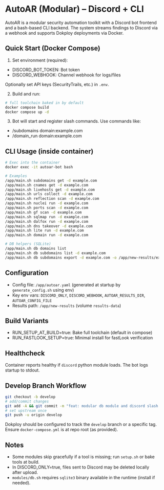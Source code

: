 # AutoAR (Modular) – Discord + CLI

AutoAR is a modular security automation toolkit with a Discord bot frontend and a bash-based CLI backend. The system streams findings to Discord via a webhook and supports Dokploy deployments via Docker.

## Quick Start (Docker Compose)

1) Set environment (required):

- DISCORD_BOT_TOKEN: Bot token
- DISCORD_WEBHOOK: Channel webhook for logs/files

Optionally set API keys (SecurityTrails, etc.) in `.env`.

2) Build and run:

```bash
# full toolchain baked in by default
docker compose build
docker compose up -d
```

3) Bot will start and register slash commands. Use commands like:

- /subdomains domain:example.com
- /domain_run domain:example.com

## CLI Usage (inside container)

```bash
# Exec into the container
docker exec -it autoar-bot bash

# Examples
/app/main.sh subdomains get -d example.com
/app/main.sh cnames get -d example.com
/app/main.sh livehosts get -d example.com
/app/main.sh urls collect -d example.com
/app/main.sh reflection scan -d example.com
/app/main.sh nuclei run -d example.com
/app/main.sh ports scan -d example.com
/app/main.sh gf scan -d example.com
/app/main.sh sqlmap run -d example.com
/app/main.sh dalfox run -d example.com
/app/main.sh dns takeover -d example.com
/app/main.sh lite run -d example.com
/app/main.sh domain run -d example.com

# DB helpers (SQLite)
/app/main.sh db domains list
/app/main.sh db subdomains list -d example.com
/app/main.sh db subdomains export -d example.com -o /app/new-results/example.com/subs/db-subdomains.txt
```

## Configuration

- Config file: `/app/autoar.yaml` (generated at startup by `generate_config.sh` using env)
- Key env vars: `DISCORD_ONLY`, `DISCORD_WEBHOOK`, `AUTOAR_RESULTS_DIR`, `AUTOAR_CONFIG_FILE`
- Results path: `/app/new-results` (volume `results-data`)

## Build Variants

- RUN_SETUP_AT_BUILD=true: Bake full toolchain (default in compose)
- RUN_FASTLOOK_SETUP=true: Minimal install for fastLook verification

## Healthcheck

Container reports healthy if `discord` python module loads. The bot logs startup to stdout.

## Develop Branch Workflow

```bash
git checkout -b develop
# add/commit changes
git add -A && git commit -m "feat: modular db module and discord slash cmds"
# set upstream once
git push -u origin develop
```

Dokploy should be configured to track the `develop` branch or a specific tag. Ensure `docker-compose.yml` is at repo root (as provided).

## Notes

- Some modules skip gracefully if a tool is missing; run `setup.sh` or bake tools at build.
- In DISCORD_ONLY=true, files sent to Discord may be deleted locally after upload.
- `modules/db.sh` requires `sqlite3` binary available in the runtime (install if needed).